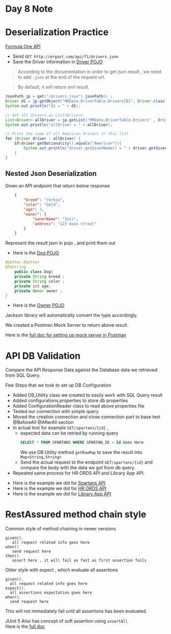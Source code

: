 # Day 8 Note 

# Deserialization Practice 

[Formula One API](http://ergast.com/mrd/) 

* Send `GET http://ergast.com/api/f1/drivers.json`
* Save the Driver information in [Driver POJO](../pojo/Driver.java)

> According to the documentation in order to get json result , 
> we need to add `.json` at the end of the request url.

> By default, it will return xml result.  
```java
JsonPath jp = get("/drivers.json").jsonPath() ;
Driver d1 = jp.getObject("MRData.DriverTable.Drivers[0]", Driver.class) ;
System.out.println("d1 = " + d1);

// Get all drivers as List<Driver>
List<Driver> allDriver = jp.getList("MRData.DriverTable.Drivers" , Driver.class) ;
System.out.println("allDriver = " + allDriver);

// Print the name of all American drivers in this list
for (Driver driver : allDriver) {
    if(driver.getNationality().equals("American")){
        System.out.println("driver.getGivenName() = " + driver.getGivenName());
    }
}

```

## Nested Json Deserialization

Given an API endpoint that return below response 
```json
    {
        "breed": "Yorkie",
        "color": "Gold",
        "age": 3,
        "owner": {
            "ownerName": "Inci",
            "address": "123 main street"
        }
    }
```
Represent the result json in pojo , and print them out

* Here is the [Dog POJO](../pojo/Dog.java) 
```java
@Getter @Setter
@ToString
    public class Dog{
    private String breed ;
    private String color ;
    private int age;
    private Owner owner ;
}
````
* Here is the [Owner POJO](../pojo/Owner.java)

Jackson library will automatically convert the type accordingly. 

We created a Postman Mock Server to return above result. 

Here is the [full doc for setting up mock server in Postman](https://learning.postman.com/docs/designing-and-developing-your-api/mocking-data/setting-up-mock/)




# API DB Validation 

Compare the API Response Data against the Database data we retrieved from SQL Query. 

Few Steps that we took to set up DB Configuration 

* Added DB_Utility class we created to easily work with SQL Query result 
* Added configurations.properties to store db properties 
* Added ConfigurationReader class to read above properties file 
* Tested our connection with simple query 
* Moved the creation connection and close connection part to base test @BeforeAll @AfterAll section 
* In actual test for example 
  `GET/spartans/{id}` ,
  * expected data can be retried by running query 
    ```SQL
    SELECT * FROM SPARTANS WHERE SPARTAN_ID = Id Goes Here
    ```
    We use DB Utility method `getRowMap` to save the result into `Map<String,String>` 
  * Send the actual request to the endpoint `GET/spartans/{id}` and compare the body with the data we got from db query. 
 * Repeated same process for HR ORDS API and Library App API. 

- Here is the example we did for [Spartans API](SpartanAPI_DB_Test.java)
- Here is the example we did for [HR ORDS API](HR_ORDS_API_DB_Test.java)
- Here is the example we did for [Library App API](Library_API_DB_Test.java)


# RestAssured method chain style 

Common style of method chaining in newer versions
```
given().
   all request related info goes here 
when() 
   send request here 
then() 
   assert here , it will fail as fast as first assertion fails 
```

Older style with expect , which evaluate all assertions 

```
given(). 
  all request related info goes here 
expect().
  all assertions expectation goes here
when(). 
  send request here 
```
This will not immediately fail until all assertions has been evaluated. 


JUnit 5 Also has concept of soft assertion using `assertAll`   
Here is the [full doc](https://junit.org/junit5/docs/current/user-guide/#writing-tests-assertions)











